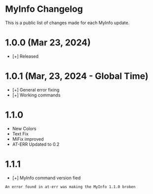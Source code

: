# MyInfo Changelog

This is a public list of changes made for each MyInfo update.

# 1.0.0 (Mar 23, 2024)

* [+] Released

# 1.0.1 (Mar, 23, 2024 - Global Time)

* [+] General error fixing
* [+] Working commands

# 1.1.0 

* New Colors
* Text Fix
* MiFix improved
* AT-ERR Updated to 0.2

# 1.1.1

* [+] MyInfo command version fied

```
An error found in at-err was making the MyInfo 1.1.0 broken
```